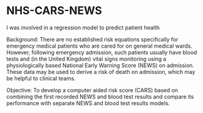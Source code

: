 # NHS-CARS-NEWS
I was involved in a regression model to predict patient health 

Background:  There are no established risk equations specifically for emergency medical patients who are cared for on general medical wards. However, following emergency admission, such patients usually have blood tests and (in the United Kingdom) vital signs monitoring using a physiologically based National Early Warning Score (NEWS) on admission. These data may be used to derive a risk of death on admission, which may be helpful to clinical teams.

Objective: To develop a computer aided risk score (CARS) based on combining the first recorded NEWS and blood test results and compare its performance with separate NEWS and blood test results models.

